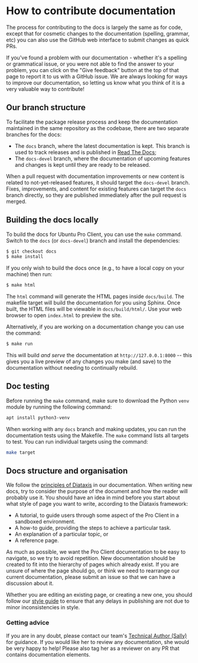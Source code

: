# How to contribute documentation

The process for contributing to the docs is largely the same as for code,
except that for cosmetic changes to the documentation (spelling, grammar, etc)
you can also use the GitHub web interface to submit changes as quick PRs.

If you've found a problem with our documentation - whether it's a spelling or
grammatical issue, or you were not able to find the answer to your problem,
you can click on the "Give feedback" button at the top of that page to report
it to us with a GitHub issue. We are always looking for ways to improve our
documentation, so letting us know what you think of it is a very valuable way
to contribute!

## Our branch structure

To facilitate the package release process and keep the documentation maintained
in the same repository as the codebase, there are two separate branches for the
docs:

- The `docs` branch, where the latest documentation is kept. This branch is
  used to track releases and is published in
  [Read The Docs](https://canonical-ubuntu-pro-client.readthedocs-hosted.com/en/latest);
- The `docs-devel` branch, where the documentation of upcoming features and
  changes is kept until they are ready to be released.

When a pull request with documentation improvements or new content is related to
not-yet-released features, it should target the `docs-devel` branch. Fixes,
improvements, and content for existing features can target the `docs` branch
directly, so they are published immediately after the pull request is merged.

## Building the docs locally

To build the docs for Ubuntu Pro Client, you can use the `make` command.
Switch to the `docs` (or `docs-devel`) branch and install the dependencies:

```bash
$ git checkout docs
$ make install
```

If you only wish to build the docs once (e.g., to have a local copy on your
machine) then run:

```bash
$ make html
```

The `html` command will generate the HTML pages inside `docs/build`.
The makefile target will build the documentation for you using Sphinx. Once
built, the HTML files will be viewable in `docs/build/html/`. Use your web
browser to open `index.html` to preview the site.

Alternatively, if you are working on a documentation change you can use the
command:

```bash
$ make run
```

This will build *and serve* the documentation at `http://127.0.0.1:8000` --
this gives you a live preview of any changes you make (and save) to the
documentation without needing to continually rebuild.

## Doc testing

Before running the `make` command, make sure to download the Python `venv`
module by running the following command:

```sh
apt install python3-venv
```

When working with any `docs` branch and making updates, you can run the
documentation tests using the Makefile. The `make` command lists all targets to
test. You can run individual targets using the command:

```bash
make target
```

## Docs structure and organisation

We follow the [principles of Diataxis](https://diataxis.fr/) in our
documentation. When writing new docs, try to consider the purpose of the
document and how the reader will probably use it. You should have an idea in
mind before you start about what style of page you want to write, according to
the Diataxis framework:

* A tutorial, to guide users through some aspect of the Pro Client in a
  sandboxed environment.
* A how-to guide, providing the steps to achieve a particular task.
* An explanation of a particular topic, or
* A reference page.

As much as possible, we want the Pro Client documentation to be easy to
navigate, so we try to avoid repetition. New documentation should be created to
fit into the hierarchy of pages which already exist. If you are unsure of where
the page should go, or think we need to rearrange our current documentation,
please submit an issue so that we can have a discussion about it.

Whether you are editing an existing page, or creating a new one, you should
follow our [style guide](styleguide.md) to ensure that any delays in publishing
are not due to minor inconsistencies in style. 

### Getting advice

If you are in any doubt, please contact our team's
[Technical Author (Sally)](https://github.com/s-makin) for guidance. If you
would like her to review any documentation, she would be very happy to help!
Please also tag her as a reviewer on any PR that contains documentation
elements.

